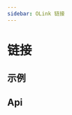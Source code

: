 ```yaml
---
sidebar: OLink 链接
---
```


# 链接

## 示例

<!-- @usage LinkUsage -->
<!-- @case LinkIconSize -->
<!-- @case LinkLoading -->
<!-- @case LinkGlobal -->

## Api

<!-- @api OLink -->

